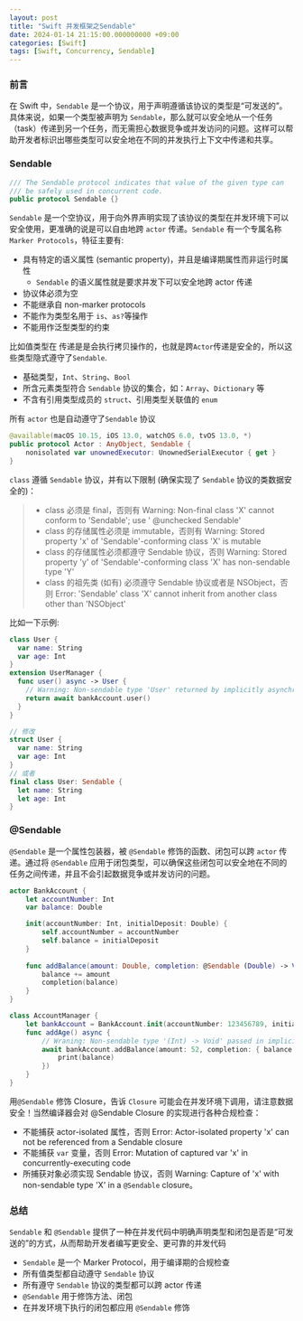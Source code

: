 ```yaml
---
layout: post
title: "Swift 并发框架之Sendable"
date: 2024-01-14 21:15:00.000000000 +09:00
categories: [Swift]
tags: [Swift, Concurrency, Sendable]
---
```


### 前言

在 Swift 中，`Sendable` 是一个协议，用于声明遵循该协议的类型是“可发送的”。具体来说，如果一个类型被声明为 `Sendable`，那么就可以安全地从一个任务（task）传递到另一个任务，而无需担心数据竞争或并发访问的问题。这样可以帮助开发者标识出哪些类型可以安全地在不同的并发执行上下文中传递和共享。

### Sendable

```swift
/// The Sendable protocol indicates that value of the given type can
/// be safely used in concurrent code.
public protocol Sendable {}
```

`Sendable` 是一个空协议，用于向外界声明实现了该协议的类型在并发环境下可以安全使用，更准确的说是可以自由地跨 `actor` 传递。`Sendable` 有一个专属名称 `Marker Protocols`，特征主要有:

+ 具有特定的语义属性 (semantic property)，并且是编译期属性而非运行时属性
  + `Sendable` 的语义属性就是要求并发下可以安全地跨 actor 传递
+ 协议体必须为空
+ 不能继承自 non-marker protocols
+ 不能作为类型名用于 `is`、`as?`等操作
+ 不能用作泛型类型的约束

比如值类型在 传递是是会执行拷贝操作的，也就是跨`Actor`传递是安全的，所以这些类型隐式遵守了`Sendable`.

+ 基础类型，`Int`、`String`、`Bool`
+ 所含元素类型符合 `Sendable` 协议的集合，如：`Array`、`Dictionary` 等
+ 不含有引用类型成员的 `struct`、引用类型关联值的 `enum`

所有 `actor` 也是自动遵守了`Sendable` 协议

```swift
@available(macOS 10.15, iOS 13.0, watchOS 6.0, tvOS 13.0, *)
public protocol Actor : AnyObject, Sendable {
    nonisolated var unownedExecutor: UnownedSerialExecutor { get }
}
```

`class` 遵循 `Sendable` 协议，并有以下限制 (确保实现了 `Sendable` 协议的类数据安全的)：

> + class 必须是 final，否则有 Warning: Non-final class 'X' cannot conform to 'Sendable'; use ' @unchecked Sendable'
> + class 的存储属性必须是 immutable，否则有 Warning: Stored property 'x' of 'Sendable'-conforming class 'X' is mutable
> + class 的存储属性必须都遵守 Sendable 协议，否则 Warning: Stored property 'y' of 'Sendable'-conforming class 'X' has non-sendable type 'Y'
> + class 的祖先类 (如有) 必须遵守 Sendable 协议或者是 NSObject，否则 Error: 'Sendable' class 'X' cannot inherit from another class other than 'NSObject'

比如一下示例:

```swift
class User {
  var name: String
  var age: Int
}
extension UserManager {
  func user() async -> User {
    // Warning: Non-sendable type 'User' returned by implicitly asynchronous call to actor-isolated instance method 'user()' cannot cross actor boundary
    return await bankAccount.user()
  }
}

// 修改
struct User {
  var name: String
  var age: Int
}
// 或者
final class User: Sendable {
  let name: String
  let age: Int
}
```

### @Sendable

`@Sendable` 是一个属性包装器，被 `@Sendable` 修饰的函数、闭包可以跨 `actor` 传递。通过将 `@Sendable` 应用于闭包类型，可以确保这些闭包可以安全地在不同的任务之间传递，并且不会引起数据竞争或并发访问的问题。

```swift
actor BankAccount {
    let accountNumber: Int
    var balance: Double

    init(accountNumber: Int, initialDeposit: Double) {
        self.accountNumber = accountNumber
        self.balance = initialDeposit
    }
 
    func addBalance(amount: Double, completion: @Sendable (Double) -> Void) {
        balance += amount
        completion(balance)
    }
}

class AccountManager {
    let bankAccount = BankAccount.init(accountNumber: 123456789, initialDeposit: 1000)
    func addAge() async {
        // Wraning: Non-sendable type '(Int) -> Void' passed in implicitly asynchronous call to actor-isolated instance method 'addAge(amount:completion:)' cannot cross actor boundary
        await bankAccount.addBalance(amount: 52, completion: { balance in
            print(balance)
        })
    }
}
```

用`@Sendable` 修饰 Closure，告诉 `Closure` 可能会在并发环境下调用，请注意数据安全！当然编译器会对 @Sendable Closure 的实现进行各种合规检查：

+ 不能捕获 actor-isolated 属性，否则 Error: Actor-isolated property 'x' can not be referenced from a Sendable closure
+ 不能捕获 `var` 变量，否则 Error: Mutation of captured var 'x' in concurrently-executing code
+ 所捕获对象必须实现 Sendable 协议，否则 Warning: Capture of 'x' with non-sendable type 'X' in a `@Sendable` closure。

### 总结

`Sendable` 和 `@Sendable` 提供了一种在并发代码中明确声明类型和闭包是否是“可发送的”的方式，从而帮助开发者编写更安全、更可靠的并发代码

+ `Sendable` 是一个 Marker Protocol，用于编译期的合规检查
+ 所有值类型都自动遵守 `Sendable` 协议
+ 所有遵守 `Sendable` 协议的类型都可以跨 actor 传递
+ `@Sendable` 用于修饰方法、闭包
+ 在并发环境下执行的闭包都应用 `@Sendable` 修饰
